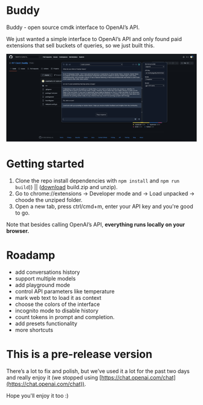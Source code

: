# Buddy

Buddy - open source cmdk interface to OpenAI’s API.

We just wanted a simple interface to OpenAI’s API and only found paid extensions that sell buckets of queries, so we just built this.

![Screenshot 2023-03-24 at 20.06.17.png](images/Screenshot_2023-03-24_at_20.06.17.png)

# **Getting started**

1. Clone the repo install dependencies with `npm install` and `npm run build`)) || ([download](https://github.com/INT-Calutt/buddy/releases/) build.zip and unzip).
2. Go to chrome://extensions -> Developer mode and -> Load unpacked -> choode the unziped folder.
3. Open a new tab, press ctrl/cmd+m, enter your API key and you're good to go.

Note that besides calling OpenAI’s API, **everything runs locally on your browser.** 

# **Roadamp**

- add conversations history
- support multiple models
- add playground mode
- control API parameters like temperature
- mark web text to load it as context
- choose the colors of the interface
- incognito mode to disable history
- count tokens in prompt and completion.
- add presets functionality
- more shortcuts

# This is a pre-release version

There’s a lot to fix and polish, but we’ve used it a lot for the past two days and really enjoy it (we stopped using [https://chat.openai.com/chat](https://chat.openai.com/chat)). 

Hope you'll enjoy it too :)